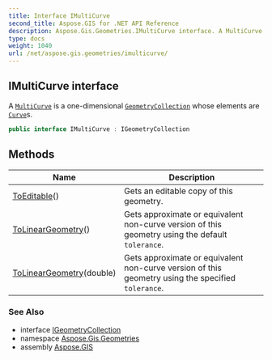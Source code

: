 ```yaml
---
title: Interface IMultiCurve
second_title: Aspose.GIS for .NET API Reference
description: Aspose.Gis.Geometries.IMultiCurve interface. A MultiCurve is a onedimensional GeometryCollection whose elements are Curves.
type: docs
weight: 1040
url: /net/aspose.gis.geometries/imulticurve/
---
```

## IMultiCurve interface

A [`MultiCurve`](../multicurve/) is a one-dimensional [`GeometryCollection`](../geometrycollection/) whose elements are [`Curve`](../curve/)s.

```csharp
public interface IMultiCurve : IGeometryCollection
```

## Methods

| Name | Description |
| --- | --- |
| [ToEditable](../../aspose.gis.geometries/imulticurve/toeditable/)() | Gets an editable copy of this geometry. |
| [ToLinearGeometry](../../aspose.gis.geometries/imulticurve/tolineargeometry/#tolineargeometry)() | Gets approximate or equivalent non-curve version of this geometry using the default `tolerance`. |
| [ToLinearGeometry](../../aspose.gis.geometries/imulticurve/tolineargeometry/#tolineargeometry_1)(double) | Gets approximate or equivalent non-curve version of this geometry using the specified `tolerance`. |

### See Also

* interface [IGeometryCollection](../igeometrycollection/)
* namespace [Aspose.Gis.Geometries](../../aspose.gis.geometries/)
* assembly [Aspose.GIS](../../)


